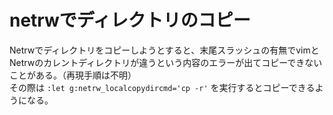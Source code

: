 # netrwでディレクトリのコピー

Netrwでディレクトリをコピーしようとすると、末尾スラッシュの有無でvimとNetrwのカレントディレクトリが違うという内容のエラーが出てコピーできないことがある。（再現手順は不明）  
その際は `:let g:netrw_localcopydircmd='cp -r'` を実行するとコピーできるようになる。
